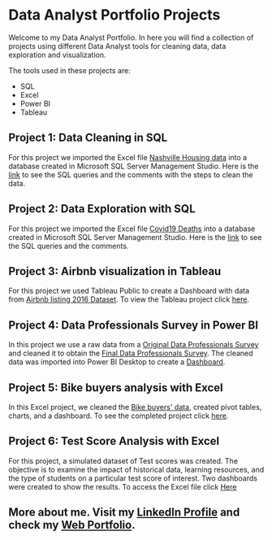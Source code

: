 # Data Analyst Portfolio Projects

Welcome to my Data Analyst Portfolio. In here you will find a collection of projects using different Data Analyst tools for cleaning data, data exploration and visualization. 

The tools used in these projects are:

- SQL
- Excel
- Power BI
- Tableau

## Project 1: Data Cleaning in SQL 

For this project we imported the Excel file [Nashville Housing data]( https://github.com/Lfraguela/PortfolioProjects/blob/main/Nashville%20Housing%20Data%20for%20Data%20Cleaning_2013-16.xlsx) into a database created in Microsoft SQL Server Management Studio. Here is the [link]( https://github.com/Lfraguela/PortfolioProjects/blob/main/SQL%20Data%20Cleaning%20Project_Housing.sql) to see the SQL queries and the comments with the steps to clean the data.

## Project 2: Data Exploration with SQL

For this project we imported the Excel file [Covid19 Deaths]( https://ourworldindata.org/covid-deaths) into a database created in Microsoft SQL Server Management Studio. Here is the [link]( https://github.com/Lfraguela/PortfolioProjects/blob/main/SQL%20Data%20Exploration%20Project_Covid.sql) to see the SQL queries and the comments.

## Project 3:  Airbnb visualization in Tableau

For this project we used Tableau Public to create a Dashboard with data from [Airbnb listing 2016 Dataset]( https://www.kaggle.com/datasets/alexanderfreberg/airbnb-listings-2016-dataset?select=Tableau+Full+Project.xlsx). To view the Tableau project click [here]( https://public.tableau.com/app/profile/liset.fraguela/viz/AirbnbProject_Tableau/Dashboard1#1).

## Project 4: Data Professionals Survey in Power BI

In this project we use a raw data from a [Original Data Professionals Survey]( https://github.com/Lfraguela/PortfolioProjects/blob/main/Power%20BI%20-%20Data%20Professionals1.xlsx) and cleaned it to obtain the [Final Data Professionals Survey](https://github.com/Lfraguela/PortfolioProjects/blob/main/Power%20BI%20-%20Final%20Data%20Professionals.xlsx). The cleaned data was imported into Power BI Desktop to create a [Dashboard]( https://github.com/Lfraguela/PortfolioProjects/blob/main/Power%20BI%20Project_Data%20Professionals%20Survey.pbix).

## Project 5: Bike buyers analysis with Excel

In this Excel project, we cleaned the [Bike buyers' data](https://www.kaggle.com/datasets/heeraldedhia/bike-buyers?select=bike_buyers.csv), created pivot tables, charts, and a dashboard. To see the completed project click [here](https://github.com/Lfraguela/PortfolioProjects/blob/main/Excel%20Project%20Bike%20Buyers.xlsx).

## Project 6: Test Score Analysis with Excel

For this project,  a simulated dataset of Test scores was created. The objective is to examine the impact of historical data, learning resources, and the type of students on a particular test score of interest. Two dashboards were created to show the results. To access the Excel file click [Here]()

## More about me. Visit my [LinkedIn Profile](https://www.linkedin.com/in/liset-fraguela/) and check my [Web Portfolio](https://www.datascienceportfol.io/lisetfraguela).
